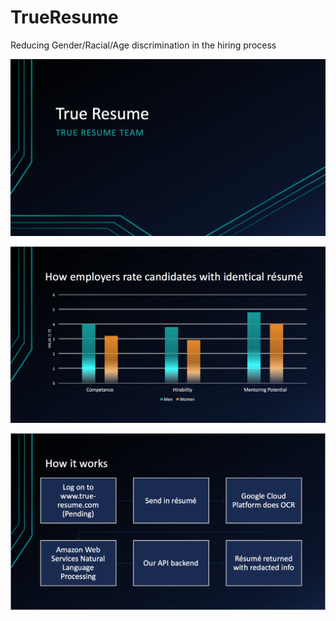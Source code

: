 # TrueResume
Reducing Gender/Racial/Age discrimination in the hiring process

<p align="center">
<img src ="static/0.png">
</p>
<p align="center">
<img src ="static/1.png">
</p>
<p align="center">
<img src ="static/2.png">
</p>